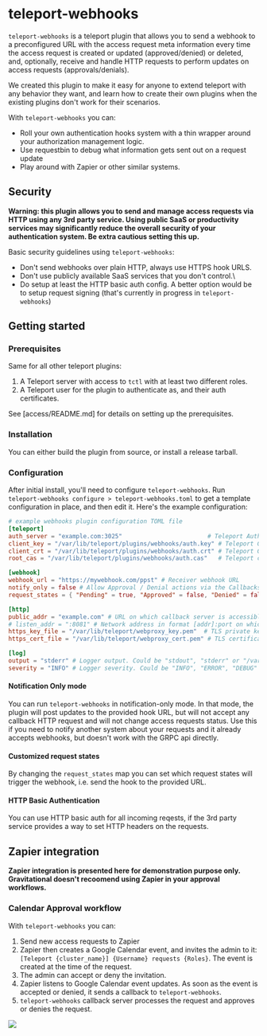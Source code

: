 # teleport-webhooks

`teleport-webhooks` is a teleport plugin that allows you to send a webhook to a
preconfigured URL with the access request meta information every time the access
request is created or updated (approved/denied) or deleted, and, optionally,
receive and handle HTTP requests to perform updates on access requests
(approvals/denials).

We created this plugin to make it easy for anyone to extend teleport with any
behavior they want, and learn how to create their own plugins when the existing
plugins don't work for their scenarios.

With `teleport-webhooks` you can:

- Roll your own authentication hooks system with a thin wrapper around your
  authorization management logic.
- Use requestbin to debug what information gets sent out on a request update
- Play around with Zapier or other similar systems.

## Security

**Warning: this plugin allows you to send and manage access requests via HTTP
using any 3rd party service. Using public SaaS or productivity services may
significantly reduce the overall security of your authentication system. Be
extra cautious setting this up.**

Basic security guidelines using `teleport-webhooks`:

- Don't send webhooks over plain HTTP, always use HTTPS hook URLS.
- Don't use publicly available SaaS services that you don't control.\
- Do setup at least the HTTP basic auth config. A better option would be to
  setup request signing (that's currently in progress in `teleport-webhooks`)

## Getting started

### Prerequisites

Same for all other teleport plugins:

1. A Teleport server with access to `tctl` with at least two different roles.
2. A Teleport user for the plugin to authenticate as, and their auth
   certificates.

See [access/README.md] for details on setting up the prerequisites.

### Installation

You can either build the plugin from source, or install a release tarball.

### Configuration

After initial install, you'll need to configure `teleport-webhooks`. Run
`teleport-webhooks configure > teleport-webhooks.toml` to get a template
configuration in place, and then edit it. Here's the example configuration:

```toml
# example webhooks plugin configuration TOML file
[teleport]
auth_server = "example.com:3025"                        # Teleport Auth Server GRPC API address
client_key = "/var/lib/teleport/plugins/webhooks/auth.key" # Teleport GRPC client secret key
client_crt = "/var/lib/teleport/plugins/webhooks/auth.crt" # Teleport GRPC client certificate
root_cas = "/var/lib/teleport/plugins/webhooks/auth.cas"   # Teleport cluster CA certs

[webhook]
webhook_url = "https://mywebhook.com/ppst" # Receiver webhook URL
notify_only = false # Allow Approval / Denial actions via the Callbacks
request_states = { "Pending" = true, "Approved" = false, "Denied" = false } # What request statuses to notify about?

[http]
public_addr = "example.com" # URL on which callback server is accessible externally, e.g. [https://]teleport-proxy.example.com
# listen_addr = ":8081" # Network address in format [addr]:port on which callback server listens, e.g. 0.0.0.0:8081
https_key_file = "/var/lib/teleport/webproxy_key.pem"  # TLS private key
https_cert_file = "/var/lib/teleport/webproxy_cert.pem" # TLS certificate

[log]
output = "stderr" # Logger output. Could be "stdout", "stderr" or "/var/lib/teleport/slack.log"
severity = "INFO" # Logger severity. Could be "INFO", "ERROR", "DEBUG" or "WARN".
```

#### Notification Only mode

You can run `teleport-webhooks` in notification-only mode. In that mode, the
plugin will post updates to the provided hook URL, but will not accept any
callback HTTP request and will not change access requests status. Use this if
you need to notify another system about your requests and it already accepts
webhooks, but doesn't work with the GRPC api directly.

#### Customized request states

By changing the `request_states` map you can set which request states will
trigger the webhook, i.e. send the hook to the provided URL.

#### HTTP Basic Authentication

You can use HTTP basic auth for all incoming reqests, if the 3rd party service
provides a way to set HTTP headers on the requests.

## Zapier integration

**Zapier integration is presented here for demonstration purpose only.
Gravitational doesn't recoomend using Zapier in your approval workflows.**

### Calendar Approval workflow

With `teleport-webhooks` you can:

1. Send new access requests to Zapier
2. Zapier then creates a Google Calendar event, and invites the admin to it:
   `[Teleport {cluster_name}] {Username} requests {Roles}`. The event is created
   at the time of the request.
3. The admin can accept or deny the invitation.
4. Zapier listens to Google Calendar event updates. As soon as the event is
   accepted or denied, it sends a callback to `teleport-webhooks`.
5. `teleport-webhooks` callback server processes the request and approves or
   denies the request.

![](doc/zapier-calendar-flow.drawio.png)

